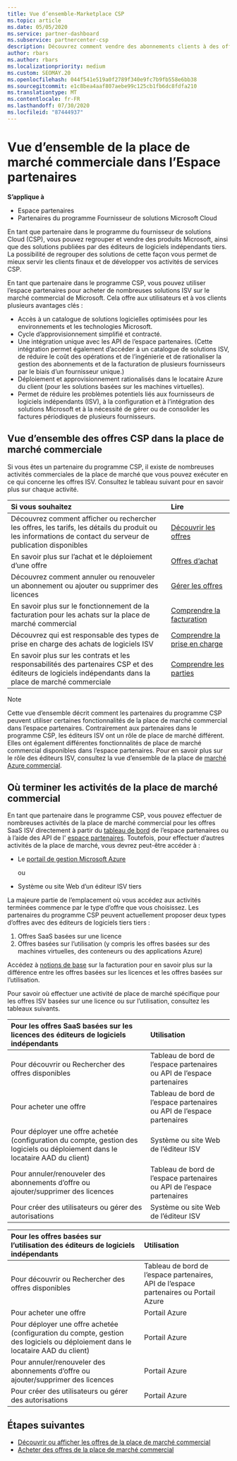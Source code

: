```yaml
---
title: Vue d’ensemble-Marketplace CSP
ms.topic: article
ms.date: 05/05/2020
ms.service: partner-dashboard
ms.subservice: partnercenter-csp
description: Découvrez comment vendre des abonnements clients à des offres SaaS (Software as a service) à partir d’éditeurs de logiciels indépendants (ISV) de la place de marché.
author: rbars
ms.author: rbars
ms.localizationpriority: medium
ms.custom: SEOMAY.20
ms.openlocfilehash: 044f541e519a0f2789f340e9fc7b9fb558e6bb38
ms.sourcegitcommit: e1c8bea4aaf807aebe99c125cb1fb6dc8fdfa210
ms.translationtype: MT
ms.contentlocale: fr-FR
ms.lasthandoff: 07/30/2020
ms.locfileid: "87444937"
---
```

# <a name="overview-of-the-commercial-marketplace-in-partner-center"></a>Vue d’ensemble de la place de marché commerciale dans l’Espace partenaires

**S’applique à**

- Espace partenaires
- Partenaires du programme Fournisseur de solutions Microsoft Cloud

En tant que partenaire dans le programme du fournisseur de solutions Cloud (CSP), vous pouvez regrouper et vendre des produits Microsoft, ainsi que des solutions publiées par des éditeurs de logiciels indépendants tiers. La possibilité de regrouper des solutions de cette façon vous permet de mieux servir les clients finaux et de développer vos activités de services CSP.

En tant que partenaire dans le programme CSP, vous pouvez utiliser l’espace partenaires pour acheter de nombreuses solutions ISV sur le marché commercial de Microsoft. Cela offre aux utilisateurs et à vos clients plusieurs avantages clés :

- Accès à un catalogue de solutions logicielles optimisées pour les environnements et les technologies Microsoft.
- Cycle d’approvisionnement simplifié et contracté.
- Une intégration unique avec les API de l’espace partenaires. (Cette intégration permet également d’accéder à un catalogue de solutions ISV, de réduire le coût des opérations et de l’ingénierie et de rationaliser la gestion des abonnements et de la facturation de plusieurs fournisseurs par le biais d’un fournisseur unique.)
- Déploiement et approvisionnement rationalisés dans le locataire Azure du client (pour les solutions basées sur les machines virtuelles).
- Permet de réduire les problèmes potentiels liés aux fournisseurs de logiciels indépendants (ISV), à la configuration et à l’intégration des solutions Microsoft et à la nécessité de gérer ou de consolider les factures périodiques de plusieurs fournisseurs.

## <a name="overview-of-csp-offers-in-the-commercial-marketplace"></a>Vue d’ensemble des offres CSP dans la place de marché commerciale

Si vous êtes un partenaire du programme CSP, il existe de nombreuses activités commerciales de la place de marché que vous pouvez exécuter en ce qui concerne les offres ISV. Consultez le tableau suivant pour en savoir plus sur chaque activité.

|**Si vous souhaitez**  |**Lire**   |
|:------------------------------------|:------------------|
|Découvrez comment afficher ou rechercher les offres, les tarifs, les détails du produit ou les informations de contact du serveur de publication disponibles | [Découvrir les offres](csp-commercial-marketplace-discover.md) | 
|En savoir plus sur l’achat et le déploiement d’une offre   | [Offres d’achat](csp-commercial-marketplace-purchase.md)   | 
|Découvrez comment annuler ou renouveler un abonnement ou ajouter ou supprimer des licences  | [Gérer les offres](csp-commercial-marketplace-manage.md) |
|En savoir plus sur le fonctionnement de la facturation pour les achats sur la place de marché commercial | [Comprendre la facturation](csp-commercial-marketplace-billing.md) |
|Découvrez qui est responsable des types de prise en charge des achats de logiciels ISV | [Comprendre la prise en charge](csp-commercial-marketplace-support.md) |
|En savoir plus sur les contrats et les responsabilités des partenaires CSP et des éditeurs de logiciels indépendants dans la place de marché commerciale | [Comprendre les parties](csp-commercial-marketplace-contracting.md) |

> [!NOTE]
> Cette vue d’ensemble décrit comment les partenaires du programme CSP peuvent utiliser certaines fonctionnalités de la place de marché commercial dans l’espace partenaires. Contrairement aux partenaires dans le programme CSP, les éditeurs ISV ont un rôle de place de marché différent. Elles ont également différentes fonctionnalités de place de marché commercial disponibles dans l’espace partenaires. Pour en savoir plus sur le rôle des éditeurs ISV, consultez la vue d’ensemble de la place de [marché Azure commercial](https://docs.microsoft.com/azure/marketplace/partner-center-portal/commercial-marketplace-overview).

## <a name="where-to-complete-commercial-marketplace-activities"></a>Où terminer les activités de la place de marché commercial

En tant que partenaire dans le programme CSP, vous pouvez effectuer de nombreuses activités de la place de marché commercial pour les offres SaaS ISV directement à partir du [tableau de bord](https://partner.microsoft.com/dashboard) de l’espace partenaires ou à l’aide des API de l' [espace partenaires](https://docs.microsoft.com/partner-center/develop/). Toutefois, pour effectuer d’autres activités de la place de marché, vous devrez peut-être accéder à :

- Le [portail de gestion Microsoft Azure](https://portal.azure.com/)

    ou

- Système ou site Web d’un éditeur ISV tiers

La majeure partie de l’emplacement où vous accédez aux activités terminées commence par le type d’offre que vous choisissez. Les partenaires du programme CSP peuvent actuellement proposer deux types d’offres avec des éditeurs de logiciels tiers tiers :

1. Offres SaaS basées sur une licence  
2. Offres basées sur l’utilisation (y compris les offres basées sur des machines virtuelles, des conteneurs ou des applications Azure)

Accédez à [notions de base](billing-basics.md) sur la facturation pour en savoir plus sur la différence entre les offres basées sur les licences et les offres basées sur l’utilisation.  

Pour savoir où effectuer une activité de place de marché spécifique pour les offres ISV basées sur une licence ou sur l’utilisation, consultez les tableaux suivants.

|**Pour les offres SaaS basées sur les licences des éditeurs de logiciels indépendants**  |**Utilisation**  |
|:------------------------------------|:------------------|
|Pour découvrir ou Rechercher des offres disponibles  | Tableau de bord de l’espace partenaires ou API de l’espace partenaires  |
|Pour acheter une offre  | Tableau de bord de l’espace partenaires ou API de l’espace partenaires  |
|Pour déployer une offre achetée (configuration du compte, gestion des logiciels ou déploiement dans le locataire AAD du client)  | Système ou site Web de l’éditeur ISV  |
|Pour annuler/renouveler des abonnements d’offre ou ajouter/supprimer des licences | Tableau de bord de l’espace partenaires ou API de l’espace partenaires  |
|Pour créer des utilisateurs ou gérer des autorisations  | Système ou site Web de l’éditeur ISV  |

|**Pour les offres basées sur l’utilisation des éditeurs de logiciels indépendants**  |**Utilisation**  |
|:------------------------------------|:------------------|
|Pour découvrir ou Rechercher des offres disponibles  | Tableau de bord de l’espace partenaires, API de l’espace partenaires ou Portail Azure  |
|Pour acheter une offre  | Portail Azure  |
|Pour déployer une offre achetée (configuration du compte, gestion des logiciels ou déploiement dans le locataire AAD du client)  | Portail Azure  |
|Pour annuler/renouveler des abonnements d’offre ou ajouter/supprimer des licences | Portail Azure  |
|Pour créer des utilisateurs ou gérer des autorisations  | Portail Azure  |

## <a name="next-steps"></a>Étapes suivantes

- [Découvrir ou afficher les offres de la place de marché commercial](csp-commercial-marketplace-discover.md)
- [Acheter des offres de la place de marché commercial](csp-commercial-marketplace-purchase.md)